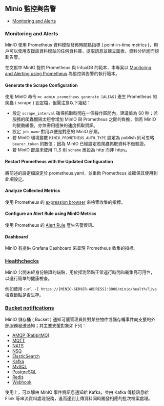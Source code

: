 ## Minio 監控與告警

+ [Monitoring and Alerts](https://min.io/docs/minio/container/operations/monitoring.html)

### Monitoring and Alerts

MinIO 使用 Prometheus 資料模型發佈時間點指標 ( point-in-time metrics )，用戶可以使用支援該資料模型的任何資料庫，提取訊息並建立圖表、資料分析進而規劃告警。

在文獻中 MinIO 提供 Prometheus 與 InfuxDB 的範本，本專案以 [Monitoring and Alerting using Prometheus](https://min.io/docs/minio/container/operations/monitoring/collect-minio-metrics-using-prometheus.html#minio-metrics-collect-using-prometheus) 為監控與告警的執行範本。

#### Generate the Scrape Configuration

使用 MinIO 命令 ```mc admin prometheus generate [ALIAS]``` 產生 Prometheus 的爬蟲 ( scrape ) 設定檔，但需注意以下幾點：

+ 設定 ```scrape_interval``` 確保抓取時間在一個操作區間內，建議值為 60 秒；若服務的爬蟲間隔太短會增加 MinIO 與 Prometheus 之間的負擔，倘若 MinIO 的變動緩慢，亦無需用極快的速度抓取資訊。
+ 設定 ```job_name``` 對用以便是對應的 MinIO 部屬。
+ 若 MinIO 環境變數 ```MINIO_PROMETHEUS_AUTH_TYPE``` 設定為 publish 則可忽略 ```bearer_token``` 的數值；因為 MinIO 已經設定若爬蟲抓取資料不做驗證。
+ 若 MinIO 部屬未使用 TLS 則 ```scheme``` 應設為 http 而非 https。

#### Restart Prometheus with the Updated Configuration

將前述的設定檔設定於 prometheus.yaml，並重啟 Prometheus 並確保其使用到此項設定。

#### Analyze Collected Metrics

使用 Prometheus 的 [expression browser](https://prometheus.io/docs/prometheus/latest/getting_started/#using-the-expression-browser) 來檢索收集的指標。

#### Configure an Alert Rule using MinIO Metrics

使用 Prometheus 的 [Alert Rule](https://prometheus.io/docs/prometheus/latest/configuration/alerting_rules/) 產生告警資訊。

#### Dashboard

MinIO 有提供 Grafana Dashboard 來呈現 Prometheus 收集的指標。

### [Healthchecks](https://min.io/docs/minio/container/operations/monitoring/healthcheck-probe.html#minio-healthcheck-api)

MinIO 公開未經身份驗證的端點，用於探測節點正常運行時間和叢集高可用性，以進行簡單的健康檢查。

例如使用 ```curl -I https://[MINIO-SERVER-ADDRESS]:9000/minio/health/live``` 檢查節點是否生存。

### [Bucket notifications](https://min.io/docs/minio/linux/administration/monitoring/bucket-notifications.html)

MinIO 儲存桶 ( Bucket ) 通知可讓管理員針對某些物件或儲存桶事件向支援的外部服務發送通知；其主要支援對象如下列：

+ [AMQP (RabbitMQ)](https://min.io/docs/minio/linux/administration/monitoring/publish-events-to-amqp.html)
+ [MQTT](https://min.io/docs/minio/linux/administration/monitoring/publish-events-to-mqtt.html)
+ [NATS](https://min.io/docs/minio/linux/administration/monitoring/publish-events-to-nats.html)
+ [NSQ](https://min.io/docs/minio/linux/administration/monitoring/publish-events-to-nsq.html)
+ [ElasticSearch](https://min.io/docs/minio/linux/administration/monitoring/publish-events-to-elasticsearch.html)
+ [Kafka](https://min.io/docs/minio/linux/administration/monitoring/publish-events-to-kafka.html)
+ [MySQL](https://min.io/docs/minio/linux/administration/monitoring/publish-events-to-mysql.html)
+ [PostgreSQL](https://min.io/docs/minio/linux/administration/monitoring/publish-events-to-postgresql.html)
+ [Redis](https://min.io/docs/minio/linux/administration/monitoring/publish-events-to-redis.html)
+ [Webhook](https://min.io/docs/minio/linux/administration/monitoring/publish-events-to-webhook.html)

使用上，可以解由 MinIO 事件將訊息通知給 Kafka，並由 Kafka 傳接訊息給 Flink 等串流資料處理服務，進而達到上傳資料同時觸發相應的批次檔案處理。
